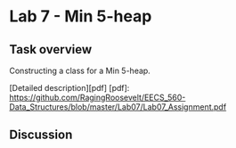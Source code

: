 # Lab 7 - Min 5-heap

## Task overview

Constructing a class for a Min 5-heap.

[Detailed description][pdf]
[pdf]: https://github.com/RagingRoosevelt/EECS_560-Data_Structures/blob/master/Lab07/Lab07_Assignment.pdf

## Discussion

